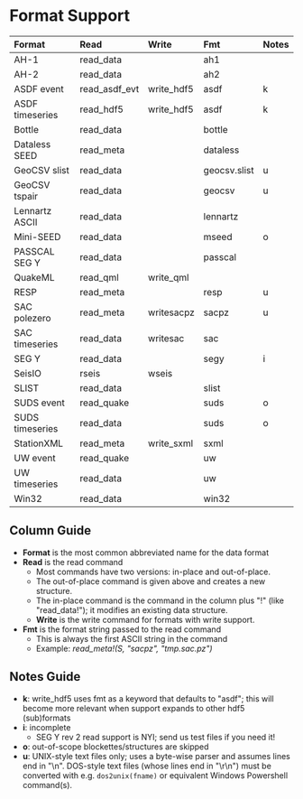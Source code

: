 # **Format Support**
| Format          | Read          | Write        | Fmt           | Notes       |
|:-----           |:-----         | :-----       |:-----         |:-----       |
| AH-1            | read_data     |              | ah1           |             |
| AH-2            | read_data     |              | ah2           |             |
| ASDF event      | read_asdf_evt | write_hdf5   | asdf          | k           |
| ASDF timeseries | read_hdf5     | write_hdf5   | asdf          | k           |
| Bottle          | read_data     |              | bottle        |             |
| Dataless SEED   | read_meta     |              | dataless      |             |
| GeoCSV slist    | read_data     |              | geocsv.slist  | u           |
| GeoCSV tspair   | read_data     |              | geocsv        | u           |
| Lennartz ASCII  | read_data     |              | lennartz      |             |
| Mini-SEED       | read_data     |              | mseed         | o           |
| PASSCAL SEG Y   | read_data     |              | passcal       |             |
| QuakeML         | read_qml      | write_qml    |               |             |
| RESP            | read_meta     |              | resp          | u           |
| SAC polezero    | read_meta     | writesacpz   | sacpz         | u           |
| SAC timeseries  | read_data     | writesac     | sac           |             |
| SEG Y           | read_data     |              | segy          | i           |
| SeisIO          | rseis         | wseis        |               |             |
| SLIST           | read_data     |              | slist         |             |
| SUDS event      | read_quake    |              | suds          | o           |
| SUDS timeseries | read_data     |              | suds          | o           |
| StationXML      | read_meta     | write_sxml   | sxml          |             |
| UW event        | read_quake    |              | uw            |             |
| UW timeseries   | read_data     |              | uw            |             |
| Win32           | read_data     |              | win32         |             |

## Column Guide
* **Format** is the most common abbreviated name for the data format
* **Read** is the read command
  + Most commands have two versions: in-place and out-of-place.
  + The out-of-place command is given above and creates a new structure.
  + The in-place command is the command in the column plus "!" (like "read_data!"); it modifies an existing data structure.
  * **Write** is the write command for formats with write support.
* **Fmt** is the format string passed to the read command
  + This is always the first ASCII string in the command
  + Example: *read_meta!(S, "sacpz", "tmp.sac.pz")*

## Notes Guide
* **k**: write_hdf5 uses fmt as a keyword that defaults to "asdf"; this will become more relevant when support expands to other hdf5 (sub)formats
* **i**: incomplete
  + SEG Y rev 2 read support is NYI; send us test files if you need it!
* **o**: out-of-scope blockettes/structures are skipped
* **u**: UNIX-style text files only; uses a byte-wise parser and assumes lines end in "\n". DOS-style text files (whose lines end in "\r\n") must be converted with e.g. `dos2unix(fname)` or equivalent Windows Powershell command(s).
